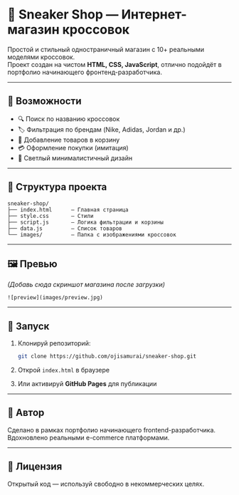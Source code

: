 # 👟 Sneaker Shop — Интернет-магазин кроссовок

Простой и стильный одностраничный магазин с 10+ реальными моделями кроссовок.  
Проект создан на чистом **HTML, CSS, JavaScript**, отлично подойдёт в портфолио начинающего фронтенд-разработчика.

---

## 🔧 Возможности

- 🔍 Поиск по названию кроссовок  
- 🏷️ Фильтрация по брендам (Nike, Adidas, Jordan и др.)  
- 🛒 Добавление товаров в корзину  
- 💳 Оформление покупки (имитация)  
- 🎨 Светлый минималистичный дизайн

---

## 📁 Структура проекта

```
sneaker-shop/
├── index.html      — Главная страница
├── style.css       — Стили
├── script.js       — Логика фильтрации и корзины
├── data.js         — Список товаров
└── images/         — Папка с изображениями кроссовок
```

---

## 🖼️ Превью

*(Добавь сюда скриншот магазина после загрузки)*

```
![preview](images/preview.jpg)
```

---

## 🚀 Запуск

1. Клонируй репозиторий:
   ```bash
   git clone https://github.com/ojisamurai/sneaker-shop.git
   ```

2. Открой `index.html` в браузере  
3. Или активируй **GitHub Pages** для публикации

---

## 💼 Автор

Сделано в рамках портфолио начинающего frontend-разработчика.  
Вдохновлено реальными e-commerce платформами.

---

## 📢 Лицензия

Открытый код — используй свободно в некоммерческих целях.

